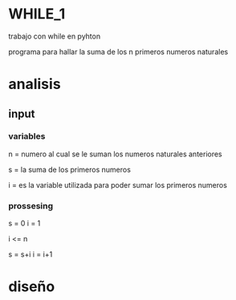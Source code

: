 # WHILE_1

trabajo con while en pyhton


programa para hallar la suma de los n primeros numeros naturales



# analisis

## input 

### variables 

n = numero al cual se le suman los numeros naturales anteriores

s = la suma de los primeros numeros 

i = es la variable utilizada para poder sumar los primeros numeros


### prossesing 

s = 0
i = 1 

i <= n

s = s+i
i = i+1

# diseño 


